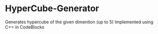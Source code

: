 # HyperCube-Generator
Generates hypercube of the given dimention (up to 5)
Implemented using C++ in CodeBlocks
